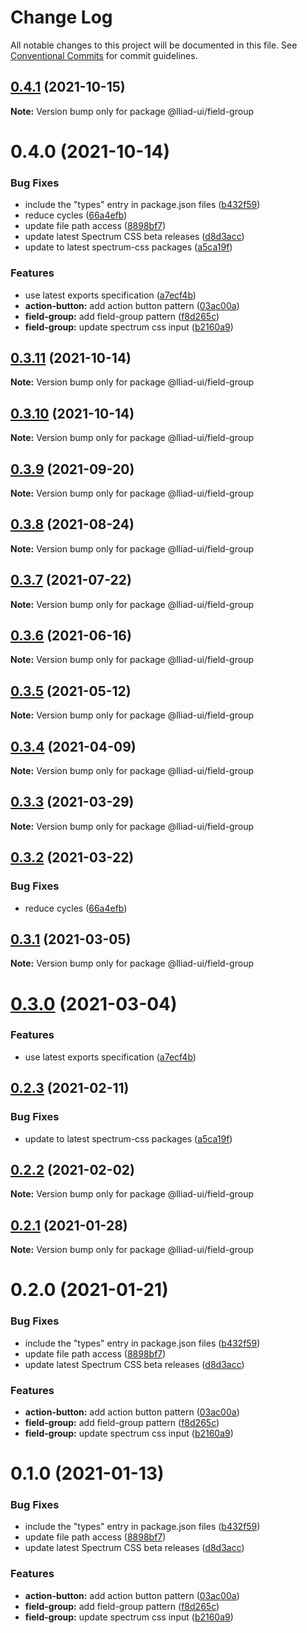 # Change Log

All notable changes to this project will be documented in this file.
See [Conventional Commits](https://conventionalcommits.org) for commit guidelines.

## [0.4.1](https://github.com/adobe/spectrum-web-components/compare/@lliad-ui/field-group@0.4.0...@lliad-ui/field-group@0.4.1) (2021-10-15)

**Note:** Version bump only for package @lliad-ui/field-group

# 0.4.0 (2021-10-14)

### Bug Fixes

-   include the "types" entry in package.json files ([b432f59](https://github.com/adobe/spectrum-web-components/commit/b432f5982b3b79f80af12f6d0312cbe2285e608b))
-   reduce cycles ([66a4efb](https://github.com/adobe/spectrum-web-components/commit/66a4efbc55c108e886699ce9dd0eb1c7e57e5a7d))
-   update file path access ([8898bf7](https://github.com/adobe/spectrum-web-components/commit/8898bf707e6e28abb78c92a0a0858d459e65347b))
-   update latest Spectrum CSS beta releases ([d8d3acc](https://github.com/adobe/spectrum-web-components/commit/d8d3acc86de31e58219db6ba2a9d045b83cbe103))
-   update to latest spectrum-css packages ([a5ca19f](https://github.com/adobe/spectrum-web-components/commit/a5ca19f67d5b3f0951667c4441d4d977bf1e0937))

### Features

-   use latest exports specification ([a7ecf4b](https://github.com/adobe/spectrum-web-components/commit/a7ecf4b6da7996f36a8a89f62cc2384709497008))
-   **action-button:** add action button pattern ([03ac00a](https://github.com/adobe/spectrum-web-components/commit/03ac00a710290e6a78340f206d88385a4f8ae8c2))
-   **field-group:** add field-group pattern ([f8d265c](https://github.com/adobe/spectrum-web-components/commit/f8d265c3352f4a97fc103a09ce8eb56511dcedbb))
-   **field-group:** update spectrum css input ([b2160a9](https://github.com/adobe/spectrum-web-components/commit/b2160a9c2a3ed95f20979cf3a5836bb9fca48c0c))

## [0.3.11](https://github.com/adobe/spectrum-web-components/compare/@lliad-ui/field-group@0.3.9...@lliad-ui/field-group@0.3.11) (2021-10-14)

**Note:** Version bump only for package @lliad-ui/field-group

## [0.3.10](https://github.com/adobe/spectrum-web-components/compare/@lliad-ui/field-group@0.3.9...@lliad-ui/field-group@0.3.10) (2021-10-14)

**Note:** Version bump only for package @lliad-ui/field-group

## [0.3.9](https://github.com/adobe/spectrum-web-components/compare/@lliad-ui/field-group@0.3.8...@lliad-ui/field-group@0.3.9) (2021-09-20)

**Note:** Version bump only for package @lliad-ui/field-group

## [0.3.8](https://github.com/adobe/spectrum-web-components/compare/@lliad-ui/field-group@0.3.7...@lliad-ui/field-group@0.3.8) (2021-08-24)

**Note:** Version bump only for package @lliad-ui/field-group

## [0.3.7](https://github.com/adobe/spectrum-web-components/compare/@lliad-ui/field-group@0.3.6...@lliad-ui/field-group@0.3.7) (2021-07-22)

**Note:** Version bump only for package @lliad-ui/field-group

## [0.3.6](https://github.com/adobe/spectrum-web-components/compare/@lliad-ui/field-group@0.3.5...@lliad-ui/field-group@0.3.6) (2021-06-16)

**Note:** Version bump only for package @lliad-ui/field-group

## [0.3.5](https://github.com/adobe/spectrum-web-components/compare/@lliad-ui/field-group@0.3.4...@lliad-ui/field-group@0.3.5) (2021-05-12)

**Note:** Version bump only for package @lliad-ui/field-group

## [0.3.4](https://github.com/adobe/spectrum-web-components/compare/@lliad-ui/field-group@0.3.3...@lliad-ui/field-group@0.3.4) (2021-04-09)

**Note:** Version bump only for package @lliad-ui/field-group

## [0.3.3](https://github.com/adobe/spectrum-web-components/compare/@lliad-ui/field-group@0.3.2...@lliad-ui/field-group@0.3.3) (2021-03-29)

**Note:** Version bump only for package @lliad-ui/field-group

## [0.3.2](https://github.com/adobe/spectrum-web-components/compare/@lliad-ui/field-group@0.3.1...@lliad-ui/field-group@0.3.2) (2021-03-22)

### Bug Fixes

-   reduce cycles ([66a4efb](https://github.com/adobe/spectrum-web-components/commit/66a4efbc55c108e886699ce9dd0eb1c7e57e5a7d))

## [0.3.1](https://github.com/adobe/spectrum-web-components/compare/@lliad-ui/field-group@0.3.0...@lliad-ui/field-group@0.3.1) (2021-03-05)

**Note:** Version bump only for package @lliad-ui/field-group

# [0.3.0](https://github.com/adobe/spectrum-web-components/compare/@lliad-ui/field-group@0.2.3...@lliad-ui/field-group@0.3.0) (2021-03-04)

### Features

-   use latest exports specification ([a7ecf4b](https://github.com/adobe/spectrum-web-components/commit/a7ecf4b6da7996f36a8a89f62cc2384709497008))

## [0.2.3](https://github.com/adobe/spectrum-web-components/compare/@lliad-ui/field-group@0.2.2...@lliad-ui/field-group@0.2.3) (2021-02-11)

### Bug Fixes

-   update to latest spectrum-css packages ([a5ca19f](https://github.com/adobe/spectrum-web-components/commit/a5ca19f67d5b3f0951667c4441d4d977bf1e0937))

## [0.2.2](https://github.com/adobe/spectrum-web-components/compare/@lliad-ui/field-group@0.2.1...@lliad-ui/field-group@0.2.2) (2021-02-02)

**Note:** Version bump only for package @lliad-ui/field-group

## [0.2.1](https://github.com/adobe/spectrum-web-components/compare/@lliad-ui/field-group@0.2.0...@lliad-ui/field-group@0.2.1) (2021-01-28)

**Note:** Version bump only for package @lliad-ui/field-group

# 0.2.0 (2021-01-21)

### Bug Fixes

-   include the "types" entry in package.json files ([b432f59](https://github.com/adobe/spectrum-web-components/commit/b432f5982b3b79f80af12f6d0312cbe2285e608b))
-   update file path access ([8898bf7](https://github.com/adobe/spectrum-web-components/commit/8898bf707e6e28abb78c92a0a0858d459e65347b))
-   update latest Spectrum CSS beta releases ([d8d3acc](https://github.com/adobe/spectrum-web-components/commit/d8d3acc86de31e58219db6ba2a9d045b83cbe103))

### Features

-   **action-button:** add action button pattern ([03ac00a](https://github.com/adobe/spectrum-web-components/commit/03ac00a710290e6a78340f206d88385a4f8ae8c2))
-   **field-group:** add field-group pattern ([f8d265c](https://github.com/adobe/spectrum-web-components/commit/f8d265c3352f4a97fc103a09ce8eb56511dcedbb))
-   **field-group:** update spectrum css input ([b2160a9](https://github.com/adobe/spectrum-web-components/commit/b2160a9c2a3ed95f20979cf3a5836bb9fca48c0c))

# 0.1.0 (2021-01-13)

### Bug Fixes

-   include the "types" entry in package.json files ([b432f59](https://github.com/adobe/spectrum-web-components/commit/b432f5982b3b79f80af12f6d0312cbe2285e608b))
-   update file path access ([8898bf7](https://github.com/adobe/spectrum-web-components/commit/8898bf707e6e28abb78c92a0a0858d459e65347b))
-   update latest Spectrum CSS beta releases ([d8d3acc](https://github.com/adobe/spectrum-web-components/commit/d8d3acc86de31e58219db6ba2a9d045b83cbe103))

### Features

-   **action-button:** add action button pattern ([03ac00a](https://github.com/adobe/spectrum-web-components/commit/03ac00a710290e6a78340f206d88385a4f8ae8c2))
-   **field-group:** add field-group pattern ([f8d265c](https://github.com/adobe/spectrum-web-components/commit/f8d265c3352f4a97fc103a09ce8eb56511dcedbb))
-   **field-group:** update spectrum css input ([b2160a9](https://github.com/adobe/spectrum-web-components/commit/b2160a9c2a3ed95f20979cf3a5836bb9fca48c0c))
